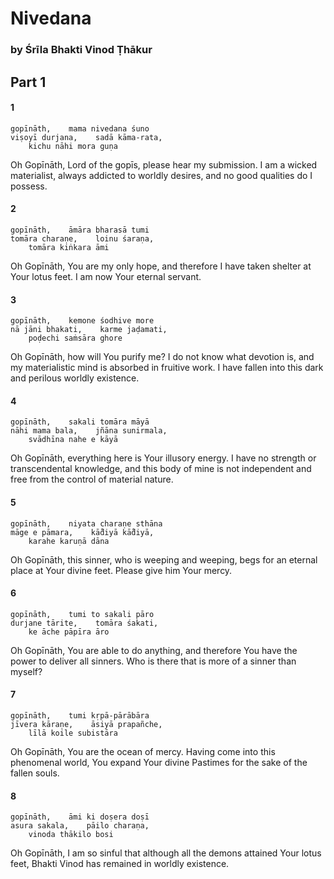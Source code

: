 # Nivedana

### by Śrīla Bhakti Vinod Ṭhākur 

## Part 1

#### 1

    gopīnāth,    mama nivedana śuno
    viṣoyī durjana,    sadā kāma-rata,
        kichu nāhi mora guṇa

Oh Gopīnāth, Lord of the gopīs, please hear my submission. I am a wicked materialist, always addicted to worldly desires, and no good qualities do I possess.

#### 2

    gopīnāth,    āmāra bharasā tumi
    tomāra charaṇe,    loinu śaraṇa,
        tomāra kiṅkara āmi

Oh Gopīnāth, You are my only hope, and therefore I have taken shelter at Your lotus feet. I am now Your eternal servant.

#### 3

    gopīnāth,    kemone śodhive more
    nā jāni bhakati,    karme jaḍamati,
        poḍechi saṁsāra ghore

Oh Gopīnāth, how will You purify me? I do not know what devotion is, and my materialistic mind is absorbed in fruitive work. I have fallen into this dark and perilous worldly existence.

#### 4

    gopīnāth,    sakali tomāra māyā
    nāhi mama bala,    jñāna sunirmala,
        svādhīna nahe e kāyā

Oh Gopīnāth, everything here is Your illusory energy. I have no strength or transcendental knowledge, and this body of mine is not independent and free from the control of material nature.

#### 5

    gopīnāth,    niyata charaṇe sthāna
    māge e pāmara,    kā̐diyā kā̐diyā,
        karahe karuṇā dāna

Oh Gopīnāth, this sinner, who is weeping and weeping, begs for an eternal place at Your divine feet. Please give him Your mercy.

#### 6

    gopīnāth,    tumi to sakali pāro
    durjane tārite,    tomāra śakati,
        ke āche pāpīra āro

Oh Gopīnāth, You are able to do anything, and therefore You have the power to deliver all sinners. Who is there that is more of a sinner than myself?

#### 7

    gopīnāth,    tumi kṛpā-pārābāra
    jīvera kāraṇe,    āsiyā prapañche,
        līlā koile subistāra

Oh Gopīnāth, You are the ocean of mercy. Having come into this phenomenal world, You expand Your divine Pastimes for the sake of the fallen souls.

#### 8

    gopīnāth,    āmi ki doṣera doṣī
    asura sakala,    pāilo charaṇa,
        vinoda thākilo bosi

Oh Gopīnāth, I am so sinful that although all the demons attained Your lotus feet, Bhakti Vinod has remained in worldly existence.

